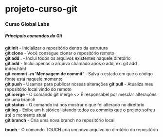 # projeto-curso-git
### Curso Global Labs

##### Principais comandos do Git

__git init__ - Inicializar o repositório dentro da estrutura    
__git clone__ - Você consegue clonar o repositório remoto    
__git add .__ - Inclui todos os arquivos existentes naquele diretório    
__git add__ - Inclui apenas o arquivo chamado apos o add, ex: git add index.html    
__git commit -m 'Mensagem de commit'__ - Salva o estado em que o código fonte está naquele momento     
__git push__ - Usamos para publicar nossas alterações
__git pull__ - Atualiza meu repositório local vindo do remoto     
__git merge__ - O comando git merge <<nome branch>> É responsábel por mesclar alterações de uma branch   
__git status__ - O comando irá nos mostrar o que foi alterado no diretório  
__git log__ - Exibe um histórico listando todos os commits que o projeto sofreu até o momento atual     
__git branch__ - Cria uma nova branch no repositório local    


__touch__ - O comando TOUCH cria um novo arquivo no diretório do repositório